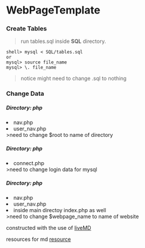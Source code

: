 WebPageTemplate
===============
### Create Tables
>run tables.sql inside <b>SQL</b> directory. 

``` 
shell> mysql < SQL/tables.sql
or 
mysql> source file_name
mysql> \. file_name
```
>notice might need to change .sql to nothing

### Change Data
##### Directory: php
><ul>
<li>nav.php</li>
<li>user_nav.php</li>
</ul>
>need to change $root to name of directory

##### Directory: php
><ul>
<li>connect.php</li>
</ul>
>need to change login data for mysql

##### Directory: php
><ul>
<li>nav.php</li>
<li>user_nav.php</li>
<li>inside main directoy index.php as well</li>
</ul>
>need to change $webpage_name to name of website

constructed with the use of [liveMD](http://tmpvar.com/markdown.html)

resources for md [resource](https://github.com/adam-p/markdown-here/wiki/Markdown-Cheatsheet)
